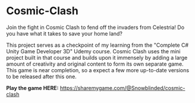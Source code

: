 # Cosmic-Clash

Join the fight in Cosmic Clash to fend off the invaders from Celestria! Do you have what it takes to save your home land?

This project serves as a checkpoint of my learning from the "Complete C# Unity Game Developer 3D" Udemy course. Cosmic Clash uses the mini project built in that course and builds upon it immensely by adding a large amount of creativity and original content to form its own separate game. This game is near completion, so a expect a few more up-to-date versions to be released after this one.

**Play the game HERE:** https://sharemygame.com/@Snowblinded/cosmic-clash
